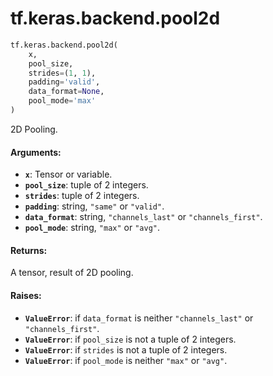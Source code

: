 <div itemscope itemtype="http://developers.google.com/ReferenceObject">
<meta itemprop="name" content="tf.keras.backend.pool2d" />
<meta itemprop="path" content="Stable" />
</div>

# tf.keras.backend.pool2d

``` python
tf.keras.backend.pool2d(
    x,
    pool_size,
    strides=(1, 1),
    padding='valid',
    data_format=None,
    pool_mode='max'
)
```

2D Pooling.

#### Arguments:

* <b>`x`</b>: Tensor or variable.
* <b>`pool_size`</b>: tuple of 2 integers.
* <b>`strides`</b>: tuple of 2 integers.
* <b>`padding`</b>: string, `"same"` or `"valid"`.
* <b>`data_format`</b>: string, `"channels_last"` or `"channels_first"`.
* <b>`pool_mode`</b>: string, `"max"` or `"avg"`.


#### Returns:

A tensor, result of 2D pooling.


#### Raises:

* <b>`ValueError`</b>: if `data_format` is neither `"channels_last"` or
    `"channels_first"`.
* <b>`ValueError`</b>: if `pool_size` is not a tuple of 2 integers.
* <b>`ValueError`</b>: if `strides` is not a tuple of 2 integers.
* <b>`ValueError`</b>: if `pool_mode` is neither `"max"` or `"avg"`.